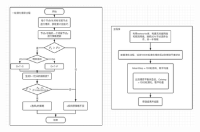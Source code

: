 ![531662867367_.pic](https://github.com/Long-zhengtian/Classic-Paper-Code-Reproduction/blob/main/%E3%80%8AScale-Free%20Networks%20Provide%20a%20Unifying%20Framework%20for%20the%20Emergence%20of%20Cooperation%E3%80%8B/%E6%B5%81%E7%A8%8B%E5%9B%BE.jpeg)

